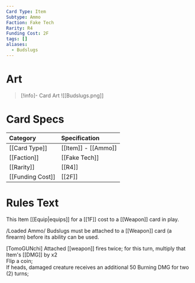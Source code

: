 ```yaml
---
Card Type: Item
Subtype: Ammo
Faction: Fake Tech
Rarity: R4
Funding Cost: 2F
tags: []
aliases:
  - Budslugs
---
```

# Art

> [!info]- Card Art
> ![[Budslugs.png]]

# Card Specs

| Category | Specification| 
| :--- | :--- |
| [[Card Type]] | [[Item]] - [[Ammo]] |  
| [[Faction]] | [[Fake Tech]] |  
| [[Rarity]] | [[R4]] |  
| [[Funding Cost]] | [[2F]] |  

# Rules Text  

This Item [[Equip|equips]] for a [[1F]] cost to a [[Weapon]] card in play.  

/Loaded Ammo/ Budslugs must be attached to a [[Weapon]] card (a firearm) before its ability can be used.  

[TomoGUNchi] Attached [[weapon]] fires twice; for this turn, multiply that Item's [[DMG]] by x2  
Flip a coin;  
If heads, damaged creature receives an additional 50 Burning DMG for two (2) turns;  


